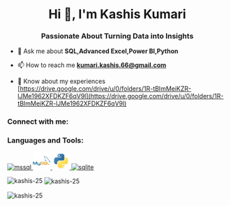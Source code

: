 <h1 align="center">Hi 👋, I'm Kashis Kumari</h1>
<h3 align="center">Passionate About Turning Data into Insights</h3>


- 💬 Ask me about **SQL,Advanced Excel,Power BI,Python**

- 📫 How to reach me **kumari.kashis.66@gmail.com**

- 📄 Know about my experiences [https://drive.google.com/drive/u/0/folders/1R-tBImMeiKZR-lJMe1962XFDKZF6qV9l](https://drive.google.com/drive/u/0/folders/1R-tBImMeiKZR-lJMe1962XFDKZF6qV9l)

<h3 align="left">Connect with me:</h3>
<p align="left">
</p>

<h3 align="left">Languages and Tools:</h3>
<p align="left"> <a href="https://www.microsoft.com/en-us/sql-server" target="_blank" rel="noreferrer"> <img src="https://www.svgrepo.com/show/303229/microsoft-sql-server-logo.svg" alt="mssql" width="40" height="40"/> </a> <a href="https://www.mysql.com/" target="_blank" rel="noreferrer"> <img src="https://raw.githubusercontent.com/devicons/devicon/master/icons/mysql/mysql-original-wordmark.svg" alt="mysql" width="40" height="40"/> </a> <a href="https://www.python.org" target="_blank" rel="noreferrer"> <img src="https://raw.githubusercontent.com/devicons/devicon/master/icons/python/python-original.svg" alt="python" width="40" height="40"/> </a> <a href="https://www.sqlite.org/" target="_blank" rel="noreferrer"> <img src="https://www.vectorlogo.zone/logos/sqlite/sqlite-icon.svg" alt="sqlite" width="40" height="40"/> </a> </p>

<p><img align="left" src="https://github-readme-stats.vercel.app/api/top-langs?username=kashis-25&show_icons=true&locale=en&layout=compact" alt="kashis-25" /></p>

<p>&nbsp;<img align="center" src="https://github-readme-stats.vercel.app/api?username=kashis-25&show_icons=true&locale=en" alt="kashis-25" /></p>

<p><img align="center" src="https://github-readme-streak-stats.herokuapp.com/?user=kashis-25&" alt="kashis-25" /></p>

